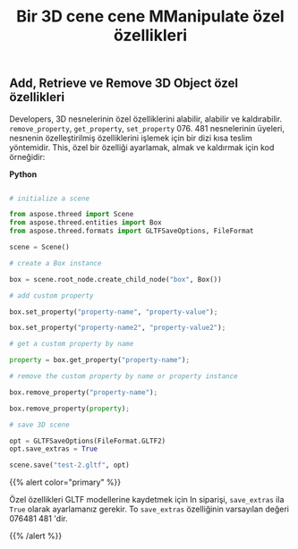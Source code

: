 ﻿---
title: Bir 3D cene cene MManipulate özel özellikleri
type: docs
weight: 80
url: /tr/python-net/manipulate-custom-properties-of-a-3d-scene/
description: Developers, 3D nesnelerinin özel özelliklerini alabilir, alabilir ve kaldırabilir. RemoveProperty, Get. roperty, Set. roperty üyeleri 3D nesneleri, nesnenin özelleştirilmiş özelliklerini işlemek için kısa teslim yöntemlerden oluşan bir kümedir.
---
## **Add, Retrieve ve Remove 3D Object özel özellikleri**
Developers, 3D nesnelerinin özel özelliklerini alabilir, alabilir ve kaldırabilir. `remove_property`, `get_property`, `set_property` 076. 481 nesnelerinin üyeleri, nesnenin özelleştirilmiş özelliklerini işlemek için bir dizi kısa teslim yöntemidir. This, özel bir özelliği ayarlamak, almak ve kaldırmak için kod örneğidir:

**Python**

```py

# initialize a scene 

from aspose.threed import Scene
from aspose.threed.entities import Box
from aspose.threed.formats import GLTFSaveOptions, FileFormat

scene = Scene()

# create a Box instance

box = scene.root_node.create_child_node("box", Box())

# add custom property

box.set_property("property-name", "property-value");

box.set_property("property-name2", "property-value2");

# get a custom property by name

property = box.get_property("property-name");

# remove the custom property by name or property instance

box.remove_property("property-name");

box.remove_property(property);

# save 3D scene

opt = GLTFSaveOptions(FileFormat.GLTF2)
opt.save_extras = True

scene.save("test-2.gltf", opt)

```

{{% alert color="primary" %}} 

Özel özellikleri GLTF modellerine kaydetmek için In siparişi, `save_extras` ila `True` olarak ayarlamanız gerekir. To `save_extras` özelliğinin varsayılan değeri 076481 481 'dir.

{{% /alert %}}
